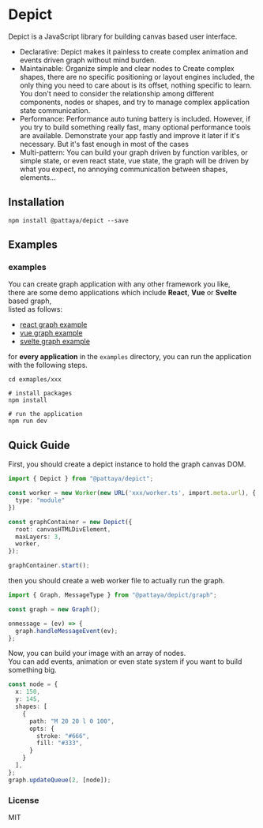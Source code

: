 # Depict

Depict is a JavaScript library for building canvas based user interface.

- Declarative: Depict makes it painless to create complex animation and events driven graph without mind burden.
- Maintainable: Organize simple and clear nodes to Create complex shapes, there are no specific positioning or layout engines included, the only thing you need to care about is its offset, nothing specific to learn. You don't need to consider the relationship among different components, nodes or shapes, and try to manage complex application state communication.
- Performance: Performance auto tuning battery is included. However, if you try to build something really fast, many optional performance tools are available. Demonstrate your app fastly and improve it later if it's necessary. But it's fast enough in most of the cases 
- Multi-pattern: You can build your graph driven by function varibles, or simple state, or even react state, vue state, the graph will be driven by what you expect, no annoying communication between shapes, elements...

## Installation

`npm install @pattaya/depict --save`

## Examples

### examples

You can create graph application with any other framework you like,    
there are some demo applications which include **React**, **Vue** or **Svelte** based graph,  
listed as follows:  

- [react graph example](https://github.com/challenai/depict/blob/main/examples/react-graph/README.md)
- [vue graph example](https://github.com/challenai/depict/blob/main/examples/vue-graph/README.md)
- [svelte graph example](https://github.com/challenai/depict/blob/main/examples/svelte-graph/README.md)

for **every application** in the `examples` directory, you can run the application with the following steps.  

```shell
cd exmaples/xxx

# install packages
npm install

# run the application
npm run dev
```

## Quick Guide 

First, you should create a depict instance to hold the graph canvas DOM.

```ts
import { Depict } from "@pattaya/depict";

const worker = new Worker(new URL('xxx/worker.ts', import.meta.url), {
  type: "module"
})

const graphContainer = new Depict({
  root: canvasHTMLDivElement,
  maxLayers: 3,
  worker,
});

graphContainer.start();
```

then you should create a web worker file to actually run the graph.

```ts
import { Graph, MessageType } from "@pattaya/depict/graph";

const graph = new Graph();

onmessage = (ev) => {
  graph.handleMessageEvent(ev);
};
```

Now, you can build your image with an array of nodes.  
You can add events, animation or even state system if you want to build something big.

```ts
const node = {
  x: 150,
  y: 145,
  shapes: [
    {
      path: "M 20 20 l 0 100",
      opts: {
        stroke: "#666",
        fill: "#333",
      }
    }
  ],
};
graph.updateQueue(2, [node]);
```

### License

MIT

